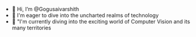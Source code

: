 - 👋 Hi, I’m @Gogusaivarshith
- 👀 I'm eager to dive into the uncharted realms of technology
- 🌱 "I'm currently diving into the exciting world of Computer Vision and its many territories

<!---
Gogusaivarshith/Gogusaivarshith is a ✨ special ✨ repository because its `README.md` (this file) appears on your GitHub profile.
You can click the Preview link to take a look at your changes.
--->
